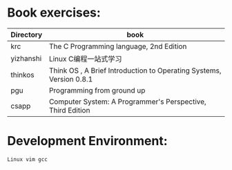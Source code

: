 # Book exercises:

| Directory | book |
| ------- | ------------ |
| krc | The C Programming language, 2nd Edition |
| yizhanshi | Linux C编程一站式学习 |
| thinkos | Think OS , A Brief Introduction to Operating Systems, Version 0.8.1 |
| pgu | Programming from ground up |
| csapp | Computer System: A Programmer's Perspective, Third Edition |

# Development Environment:
    Linux vim gcc
